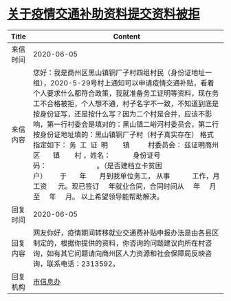 # <a href="http://www.shangluo.gov.cn/zmhd/ldxxxx.jsp?urltype=leadermail.LeaderMailContentUrl&wbtreeid=1112&leadermailid=5977">关于疫情交通补助资料提交资料被拒</a>
|Title|Content|
|:---:|---|
|来信时间|2020-06-05|
|来信内容|您好：我是商州区黑山镇铜厂子村四组村民（身份证地址一组），2020-5-29号村上通知可以申请疫情交通补贴，看着个人要求什么都符合政策，我就准备务工证明等资料，现在务工不合格被拒，个人想不通，村子名字不一致，不知道到底是按身份证写，还是按什么写？因为二个村是合并，应该不影响，第一行村委会是填对的：黑山镇二峪河村委员会，第二行按身份证地址填的：黑山镇铜厂子村（村子真实存在） 格式指定如下： 务  工  证  明        镇          村委员会： 兹证明商州区       镇        村 ，姓名：            身份证号码：                           。（是否建档立卡贫困户）       于       年       月到我单位务工， 从事            工作，月工资      元。现已签订     年就业合同，合同时间从     年     月至     年     月。 以上希望领导能帮助解决。|
|回复时间|2020-06-05|
|回复内容|网友你好，疫情期间转移就业交通费补贴申报办法是由各县区制定的，根据你提供的资料，你咨询的问题建议向所在村咨询，如有其它问题请向商州区人力资源和社会保障局反映咨询，联系电话：2313592。|
|回复机构|<a href="../../categories/agencies/市信息办.md">市信息办</a>|
